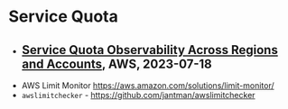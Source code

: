 # Service Quota

- [Service Quota Observability Across Regions and Accounts](https://aws.amazon.com/blogs/mt/service-quota-observability-across-regions-and-accounts/), AWS, 2023-07-18
    - 
- AWS Limit Monitor https://aws.amazon.com/solutions/limit-monitor/
- `awslimitchecker` - https://github.com/jantman/awslimitchecker
